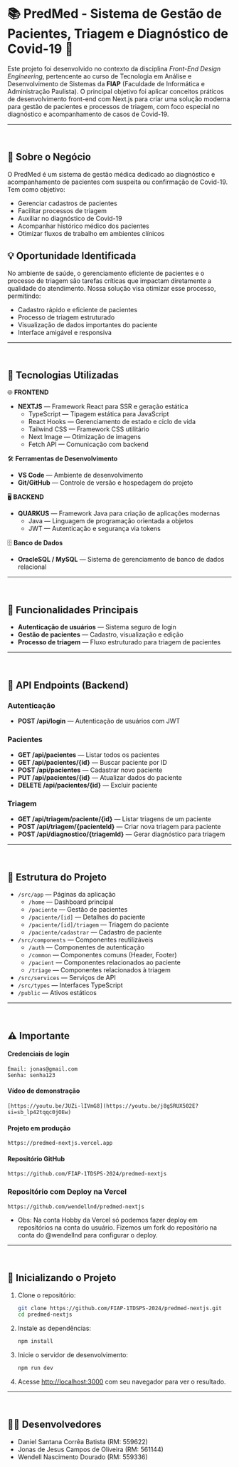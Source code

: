 # 📚 PredMed - Sistema de Gestão de Pacientes, Triagem e Diagnóstico de Covid-19 🏥

Este projeto foi desenvolvido no contexto da disciplina _Front-End Design Engineering_, pertencente ao curso de Tecnologia em Análise e Desenvolvimento de Sistemas da **FIAP** (Faculdade de Informática e Administração Paulista). O principal objetivo foi aplicar conceitos práticos de desenvolvimento front-end com Next.js para criar uma solução moderna para gestão de pacientes e processos de triagem, com foco especial no diagnóstico e acompanhamento de casos de Covid-19.

---

&nbsp;

## 🧩 Sobre o Negócio

O PredMed é um sistema de gestão médica dedicado ao diagnóstico e acompanhamento de pacientes com suspeita ou confirmação de Covid-19. Tem como objetivo:

- Gerenciar cadastros de pacientes
- Facilitar processos de triagem
- Auxiliar no diagnóstico de Covid-19
- Acompanhar histórico médico dos pacientes
- Otimizar fluxos de trabalho em ambientes clínicos

## 💡 Oportunidade Identificada

No ambiente de saúde, o gerenciamento eficiente de pacientes e o processo de triagem são tarefas críticas que impactam diretamente a qualidade do atendimento. Nossa solução visa otimizar esse processo, permitindo:

- Cadastro rápido e eficiente de pacientes
- Processo de triagem estruturado
- Visualização de dados importantes do paciente
- Interface amigável e responsiva

---

&nbsp;

## 🧩 Tecnologias Utilizadas

🌐 **FRONTEND**

- **NEXTJS** — Framework React para SSR e geração estática
  - TypeScript — Tipagem estática para JavaScript
  - React Hooks — Gerenciamento de estado e ciclo de vida
  - Tailwind CSS — Framework CSS utilitário
  - Next Image — Otimização de imagens
  - Fetch API — Comunicação com backend

🛠️ **Ferramentas de Desenvolvimento**

- **VS Code** — Ambiente de desenvolvimento
- **Git/GitHub** — Controle de versão e hospedagem do projeto

🖥️ **BACKEND**

- **QUARKUS** — Framework Java para criação de aplicações modernas
  - Java — Linguagem de programação orientada a objetos
  - JWT — Autenticação e segurança via tokens

🗄️ **Banco de Dados**

- **OracleSQL / MySQL** — Sistema de gerenciamento de banco de dados relacional

---

&nbsp;

## 📱 Funcionalidades Principais

- **Autenticação de usuários** — Sistema seguro de login
- **Gestão de pacientes** — Cadastro, visualização e edição
- **Processo de triagem** — Fluxo estruturado para triagem de pacientes

---

&nbsp;

## 🔌 API Endpoints (Backend)

### Autenticação

- **POST /api/login** — Autenticação de usuários com JWT

### Pacientes

- **GET /api/pacientes** — Listar todos os pacientes
- **GET /api/pacientes/{id}** — Buscar paciente por ID
- **POST /api/pacientes** — Cadastrar novo paciente
- **PUT /api/pacientes/{id}** — Atualizar dados do paciente
- **DELETE /api/pacientes/{id}** — Excluir paciente

### Triagem

- **GET /api/triagem/paciente/{id}** — Listar triagens de um paciente
- **POST /api/triagem/{pacienteId}** — Criar nova triagem para paciente
- **POST /api/diagnostico/{triagemId}** — Gerar diagnóstico para triagem

---

&nbsp;

## 🧪 Estrutura do Projeto

- `/src/app` — Páginas da aplicação
  - `/home` — Dashboard principal
  - `/paciente` — Gestão de pacientes
  - `/paciente/[id]` — Detalhes do paciente
  - `/paciente/[id]/triagem` — Triagem do paciente
  - `/paciente/cadastrar` — Cadastro de paciente
- `/src/components` — Componentes reutilizáveis
  - `/auth` — Componentes de autenticação
  - `/common` — Componentes comuns (Header, Footer)
  - `/pacient` — Componentes relacionados ao paciente
  - `/triage` — Componentes relacionados à triagem
- `/src/services` — Serviços de API
- `/src/types` — Interfaces TypeScript
- `/public` — Ativos estáticos

---

&nbsp;

## ⚠️ Importante

#### Credenciais de login

```
Email: jonas@gmail.com
Senha: senha123
```

#### Vídeo de demonstração

```
[https://youtu.be/JUZi-lIVmG8](https://youtu.be/j8gSRUX502E?si=sb_lp42tqqc0jOEw)
```

#### Projeto em produção

```
https://predmed-nextjs.vercel.app
```

#### Repositório GitHub

```
https://github.com/FIAP-1TDSPS-2024/predmed-nextjs
```

### Repositório com Deploy na Vercel

```
https://github.com/wendellnd/predmed-nextjs
```

- Obs: Na conta Hobby da Vercel só podemos fazer deploy em repositórios na conta do usuário. Fizemos um fork do repositório na conta do @wendellnd para configurar o deploy.

---

&nbsp;

## 🚀 Inicializando o Projeto

1. Clone o repositório:

   ```bash
   git clone https://github.com/FIAP-1TDSPS-2024/predmed-nextjs.git
   cd predmed-nextjs
   ```

2. Instale as dependências:

   ```bash
   npm install
   ```

3. Inicie o servidor de desenvolvimento:

   ```bash
   npm run dev
   ```

4. Acesse [http://localhost:3000](http://localhost:3000) com seu navegador para ver o resultado.

---

&nbsp;

## 🧑‍💻 Desenvolvedores

- Daniel Santana Corrêa Batista (RM: 559622)
- Jonas de Jesus Campos de Oliveira (RM: 561144)
- Wendell Nascimento Dourado (RM: 559336)
